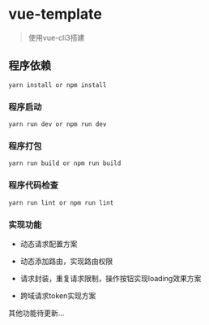 # vue-template

> 使用vue-cli3搭建

## 程序依赖
```
yarn install or npm install
```

### 程序启动
```
yarn run dev or npm run dev
```

### 程序打包
```
yarn run build or npm run build
```

### 程序代码检查
```
yarn run lint or npm run lint
```

### 实现功能

- 动态请求配置方案

- 动态添加路由，实现路由权限

- 请求封装，重复请求限制，操作按钮实现loading效果方案

- 跨域请求token实现方案

其他功能待更新...